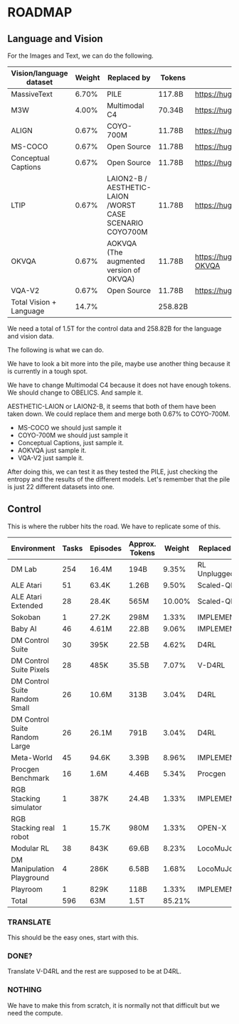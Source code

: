 # ROADMAP 

## Language and Vision
For the Images and Text, we can do the following.

| Vision/language dataset | Weight | Replaced by                            | Tokens  | Links |
| ----------------------- | ------ | ---------------------------------------|---------|-------|
| MassiveText             | 6.70%  | PILE                                   | 117.8B  | https://huggingface.co/datasets/EleutherAI/pile |
| M3W                     | 4.00%  | Multimodal C4                          | 70.34B  | https://huggingface.co/datasets/HuggingFaceM4/OBELICS |
| ALIGN                   | 0.67%  | COYO-700M                              | 11.78B  | https://huggingface.co/datasets/kakaobrain/coyo-700m|
| MS-COCO                 | 0.67%  | Open Source                            | 11.78B  | https://huggingface.co/datasets/shunk031/MSCOCO |
| Conceptual Captions     | 0.67%  | Open Source                            | 11.78B  | https://huggingface.co/datasets/conceptual_captions
| LTIP                    | 0.67%  | LAION2-B / AESTHETIC-LAION  /WORST CASE SCENARIO COYO700M            | 11.78B  | https://huggingface.co/datasets/kakaobrain/coyo-700m|
| OKVQA                   | 0.67%  | AOKVQA (The augmented version of OKVQA)| 11.78B  | https://huggingface.co/datasets/HuggingFaceM4/A-OKVQA|
| VQA-V2                  | 0.67%  | Open Source                            | 11.78B  | https://huggingface.co/datasets/HuggingFaceM4/VQAv2|
| Total Vision + Language | 14.7%  |                                        | 258.82B | |

We need a total of 1.5T for the control data and 258.82B for the language and vision data.

The following is what we can do.

We have to look a bit more into the pile, maybe use another thing
because it is currently in a tough spot.

We have to change Multimodal C4 because it does not have enough tokens. 
We should change to OBELICS. And sample it.

AESTHETIC-LAION or LAION2-B, it seems that both of them have been taken down. We could 
replace them and merge both 0.67% to COYO-700M.

- MS-COCO we should just sample it
- COYO-700M we should just sample it
- Conceptual Captions, just sample it.
- AOKVQA just sample it.
- VQA-V2 just sample it.

After doing this, we can test it as they tested the PILE, just checking the entropy
and the results of the different models. Let's remember that the pile is just 22 different
datasets into one.

## Control

This is where the rubber hits the road. We have to replicate some of this.

| Environment                   | Tasks | Episodes | Approx. Tokens | Weight | Replaced by | Status    | Links |
| ----------------------------- | ----- | -------- | -------------- | ------ | ----------- |-----------|-------|
| DM Lab                        | 254   | 16.4M    | 194B           | 9.35%  |RL Unplugged | TRANSLATE |  https://console.cloud.google.com/storage/browser/rl_unplugged;tab=objects?prefix=&forceOnObjectsSortingFiltering=false |
| ALE Atari                     | 51    | 63.4K    | 1.26B          | 9.50%  |Scaled-QL    | DONE      | https://github.com/ManifoldRG/NEKO |
| ALE Atari Extended            | 28    | 28.4K    | 565M           | 10.00% |Scaled-QL    | DONE      | https://github.com/ManifoldRG/NEKO |
| Sokoban                       | 1     | 27.2K    | 298M           | 1.33%  |IMPLEMENT    | NOTHING   | https://github.com/mpSchrader/gym-sokoban |
| Baby AI                       | 46    | 4.61M    | 22.8B          | 9.06%  |IMPLEMENT    | JUST RUN  | https://github.com/snat-s/baby-ai-dataset |
| DM Control Suite              | 30    | 395K     | 22.5B          | 4.62%  |D4RL         | DONE?     | https://github.com/Farama-Foundation/D4RL |
| DM Control Suite Pixels       | 28    | 485K     | 35.5B          | 7.07%  |V-D4RL       | DONE?     | https://github.com/conglu1997/v-d4rl |
| DM Control Suite Random Small | 26    | 10.6M    | 313B           | 3.04%  |D4RL         | DONE?     | https://github.com/Farama-Foundation/D4RL |
| DM Control Suite Random Large | 26    | 26.1M    | 791B           | 3.04%  |D4RL         | DONE?     | https://github.com/Farama-Foundation/D4RL |
| Meta-World                    | 45    | 94.6K    | 3.39B          | 8.96%  |IMPLEMENT    | NOTHING   | https://github.com/Farama-Foundation/Metaworld |
| Procgen Benchmark             | 16    | 1.6M     | 4.46B          | 5.34%  |Procgen      | TRANSLATE | https://github.com/facebookresearch/gen_dgrl |
| RGB Stacking simulator        | 1     | 387K     | 24.4B          | 1.33%  |IMPLEMENT    | NOTHING   | https://github.com/google-deepmind/rgb_stacking
| RGB Stacking real robot       | 1     | 15.7K    | 980M           | 1.33%  |OPEN-X       | NOTHING   | https://huggingface.co/datasets/jxu124/OpenX-Embodiment |
| Modular RL                    | 38    | 843K     | 69.6B          | 8.23%  |LocoMuJoCo   | DONE      | https://github.com/ManifoldRG/NEKO |
| DM Manipulation Playground    | 4     | 286K     | 6.58B          | 1.68%  |LocoMuJoCo   | DONE      | https://github.com/ManifoldRG/NEKO |
| Playroom                      | 1     | 829K     | 118B           | 1.33%  |IMPLEMENT    | NOTHING   | I can not find where we could get it |
| Total                         | 596   | 63M      | 1.5T           | 85.21% |             |           |

### TRANSLATE

This should be the easy ones, start with this.

### DONE?

Translate V-D4RL and the rest are supposed to be at D4RL. 

### NOTHING

We have to make this from scratch, it is normally not that difficult but we need the compute.
